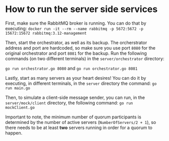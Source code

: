 # How to run the server side services

First, make sure the RabbitMQ broker is running. You can do that by executing:
```docker run -it --rm --name rabbitmq -p 5672:5672 -p 15672:15672 rabbitmq:3.12-management```

Then, start the orchestrator, as well as its backup. The orcherstrator address and port are hardcoded, so make sure you use port `8080` for the original orchestrator and port `8081` for the backup. Run the following commands (on two different terminals) in the `server/orchestrator` directory:

```go run orchestrator.go 8080``` and ```go run orchestrator.go 8081```

Lastly, start as many servers as your heart desires! You can do it by executing, in different terminals, in the `server` directory the command:
```go run main.go```

Then, to simulate a client-side message sender, you can run, in the `server/mock/client` directory, the following command:
```go run mockClient.go```

Important to note, the minimum number of quorum participants is determined by the number of active servers (`NumberOfServers/2 + 1`), so there needs to be at least **two** servers running in order for a quorum to happen.
